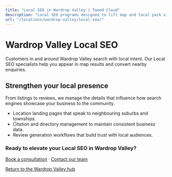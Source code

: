 ```yaml
---
title: "Local SEO in Wardrop Valley | Tweed Cloud"
description: "Local SEO programs designed to lift map and local pack visibility for Wardrop Valley businesses."
url: "/locations/wardrop-valley/local-seo/"
---
```


# Wardrop Valley Local SEO

Customers in and around Wardrop Valley search with local intent. Our Local SEO specialists help you appear in map results and convert nearby enquiries.

## Strengthen your local presence

From listings to reviews, we manage the details that influence how search engines showcase your business to the community.

- Location landing pages that speak to neighbouring suburbs and townships.
- Citation and directory management to maintain consistent business data.
- Review generation workflows that build trust with local audiences.

### Ready to elevate your Local SEO in Wardrop Valley?

[Book a consultation](/consultation/) · [Contact our team](/contact/)

[Return to the Wardrop Valley hub](/locations/wardrop-valley/)
